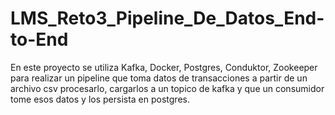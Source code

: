 # LMS_Reto3_Pipeline_De_Datos_End-to-End
En este proyecto se utiliza Kafka, Docker, Postgres, Conduktor, Zookeeper para realizar un pipeline que toma datos de transacciones a partir de un archivo csv procesarlo, cargarlos a un topico de kafka y que un consumidor tome esos datos y los persista en postgres.
